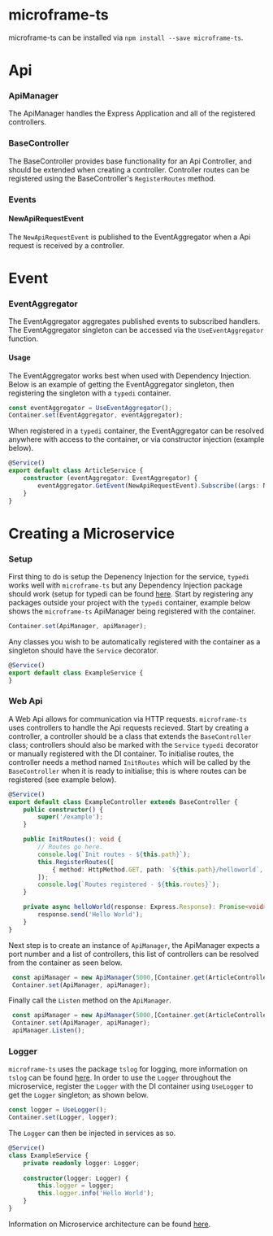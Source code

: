 # microframe-ts
microframe-ts can be installed via `npm install --save microframe-ts`.
# Api
### ApiManager
The ApiManager handles the Express Application and all of the registered controllers.
### BaseController
The BaseController provides base functionality for an Api Controller, and should be extended when creating a controller. Controller routes can be registered using the BaseController's `RegisterRoutes` method. 
### Events
#### NewApiRequestEvent 
The `NewApiRequestEvent` is published to the EventAggregator when a Api request is received by a controller.

# Event
### EventAggregator
The EventAggregator aggregates published events to subscribed handlers. The EventAggregator singleton can be accessed via the `UseEventAggregator` function.
#### Usage
The EventAggregator works best when used with Dependency Injection. Below is an example of getting the EventAggregator singleton, then registering the singleton with a `typedi` container.
```typescript
const eventAggregator = UseEventAggregator();
Container.set(EventAggregator, eventAggregator);
```
When registered in a `typedi` container, the EventAggregator can be resolved anywhere with access to the container, or via constructor injection (example below).

```typescript
@Service()
export default class ArticleService {
    constructor (eventAggregator: EventAggregator) {
        eventAggregator.GetEvent(NewApiRequestEvent).Subscribe((args: NewApiRequestEvent) => {console.log(args.Request)});
    }
}
```
# Creating a Microservice
### Setup
First thing to do is setup the Depenency Injection for the service, `typedi` works well with `microframe-ts` but any Dependency Injection package should work (setup for typedi can be found [here](https://github.com/typestack/typedi). 
Start by registering any packages outside your project with the `typedi` container, example below shows the `microframe-ts` ApiManager being registered with the container.
```typescript
Container.set(ApiManager, apiManager);
```
Any classes you wish to be automatically registered with the container as a singleton should have the `Service` decorator.
```Typescript
@Service()
export default class ExampleService {
}
```
### Web Api
A Web Api allows for communication via HTTP requests. `microframe-ts` uses controllers to handle the Api requests recieved.
Start by creating a controller, a controller should be a class that extends the `BaseController` class; controllers should also be marked with the `Service` `typedi` decorator or manually registered with the DI container. To initialise routes, the controller needs a method named `InitRoutes` which will be called by the `BaseController` when it is ready to initialise; this is where routes can be registered (see example below).
```Typescript
@Service()
export default class ExampleController extends BaseController {
    public constructor() {
        super('/example');
    }

    public InitRoutes(): void {
        // Routes go here.
        console.log(`Init routes - ${this.path}`);
        this.RegisterRoutes([
            { method: HttpMethod.GET, path: `${this.path}/helloworld`, handler: async (_, response: Express.Response) => await this.helloWorld(response) },
        ]);
        console.log(`Routes registered - ${this.routes}`);
    }

    private async helloWorld(response: Express.Response): Promise<void> {
        response.send('Hello World');
    }
}
```
Next step is to create an instance of `ApiManager`, the ApiManager expects a port number and a list of controllers, this list of controllers can be resolved from the container as seen below.
```Typescript
 const apiManager = new ApiManager(5000,[Container.get(ArticleController)]);
 Container.set(ApiManager, apiManager);
```
Finally call the `Listen` method on the `ApiManager`.
```Typescript
 const apiManager = new ApiManager(5000,[Container.get(ArticleController)]);
 Container.set(ApiManager, apiManager);
 apiManager.Listen();
```

### Logger
`microframe-ts` uses the package `tslog` for logging, more information on `tslog` can be found [here](https://github.com/fullstack-build/tslog). In order to use the `Logger` throughout the microservice, register the `Logger` with the DI container using `UseLogger` to get the `Logger` singleton; as shown below.
```Typescript
const logger = UseLogger();
Container.set(Logger, logger);
```
The `Logger` can then be injected in services as so.
```Typescript
@Service()
class ExampleService {
    private readonly logger: Logger;
    
    constructor(logger: Logger) {
        this.logger = logger;
        this.logger.info('Hello World');
    }
}
```

Information on Microservice architecture can be found [here](https://docs.microsoft.com/en-us/azure/architecture/guide/architecture-styles/microservices).
